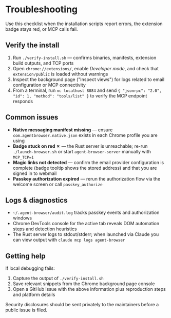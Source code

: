 # Troubleshooting

Use this checklist when the installation scripts report errors, the extension badge stays red, or MCP calls fail.

## Verify the install

1. Run `./verify-install.sh` — confirms binaries, manifests, extension build outputs, and TCP ports
2. Open `chrome://extensions/`, enable *Developer mode*, and check that `extension/public` is loaded without warnings
3. Inspect the background page ("Inspect views") for logs related to email configuration or MCP connectivity
4. From a terminal, run `nc localhost 8084` and send `{ "jsonrpc": "2.0", "id": 1, "method": "tools/list" }` to verify the MCP endpoint responds

## Common issues

- **Native messaging manifest missing** — ensure `com.agentbrowser.native.json` exists in each Chrome profile you are using
- **Badge stuck on red ✗** — the Rust server is unreachable; re-run `./launch-browser.sh` or start `agent-browser-server` manually with `MCP_TCP=1`
- **Magic links not detected** — confirm the email provider configuration is complete (badge tooltip shows the stored address) and that you are signed in to webmail
- **Passkey authorization expired** — rerun the authorization flow via the welcome screen or call `passkey_authorize`

## Logs & diagnostics

- `~/.agent-browser/audit.log` tracks passkey events and authorization windows
- Chrome DevTools console for the active tab reveals DOM automation steps and detection heuristics
- The Rust server logs to stdout/stderr; when launched via Claude you can view output with `claude mcp logs agent-browser`

## Getting help

If local debugging fails:

1. Capture the output of `./verify-install.sh`
2. Save relevant snippets from the Chrome background page console
3. Open a GitHub issue with the above information plus reproduction steps and platform details

Security disclosures should be sent privately to the maintainers before a public issue is filed.
